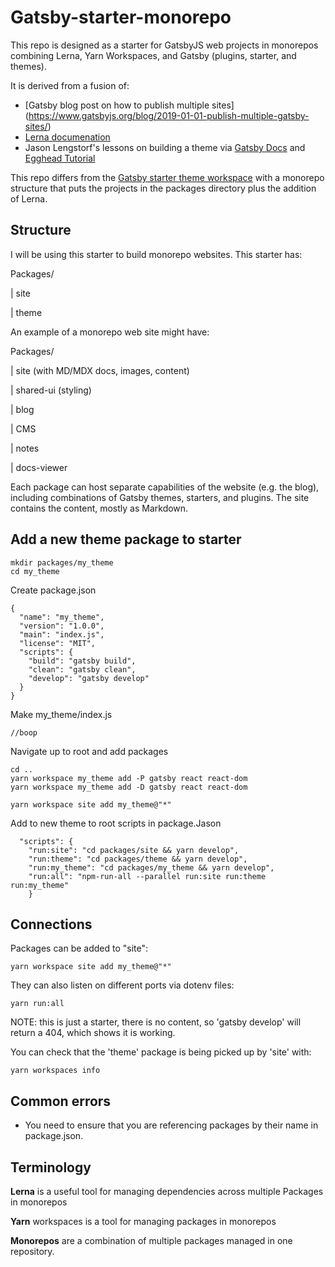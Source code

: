 # Gatsby-starter-monorepo

This repo is designed as a starter for GatsbyJS web projects in monorepos combining Lerna, Yarn Workspaces, and Gatsby (plugins, starter, and themes).

It is derived from a fusion of:
* [Gatsby blog post on how to publish multiple sites]
(https://www.gatsbyjs.org/blog/2019-01-01-publish-multiple-gatsby-sites/)
* [Lerna documenation](https://lerna.js.org/)
* Jason Lengstorf's lessons on building a theme via [Gatsby Docs](https://www.gatsbyjs.org/tutorial/building-a-theme/) and [Egghead Tutorial](https://egghead.io/courses/gatsby-theme-authoring)

This repo differs from the [Gatsby starter theme workspace](https://www.gatsbyjs.org/docs/themes/building-themes/) with a monorepo structure that puts the projects in the packages directory plus the addition of Lerna.

## Structure
I will be using this starter to build monorepo websites. This starter has:

Packages/

| site

| theme

An example of a monorepo web site might have:

Packages/

| site (with MD/MDX docs, images, content)

| shared-ui (styling)

| blog

| CMS

| notes

| docs-viewer

Each package can host separate capabilities of the website (e.g. the blog), including combinations of Gatsby themes, starters, and plugins. The site contains the content, mostly as Markdown.

## Add a new theme package to starter
```
mkdir packages/my_theme
cd my_theme
```

Create package.json
```
{
  "name": "my_theme",
  "version": "1.0.0",
  "main": "index.js",
  "license": "MIT",
  "scripts": {
    "build": "gatsby build",
    "clean": "gatsby clean",
    "develop": "gatsby develop"
  }
}
```

Make my_theme/index.js
```
//boop
```

Navigate up to root and add packages
```
cd ..
yarn workspace my_theme add -P gatsby react react-dom
yarn workspace my_theme add -D gatsby react react-dom

yarn workspace site add my_theme@"*"
```

Add to new theme to root scripts in package.Jason
```
  "scripts": {
    "run:site": "cd packages/site && yarn develop",
    "run:theme": "cd packages/theme && yarn develop",
    "run:my_theme": "cd packages/my_theme && yarn develop",
    "run:all": "npm-run-all --parallel run:site run:theme run:my_theme"
    }
```

## Connections
Packages can be added to "site":
```
yarn workspace site add my_theme@"*"
```

They can also listen on different ports via dotenv files:
```
yarn run:all
```

NOTE: this is just a starter, there is no content, so 'gatsby develop' will return a 404, which shows it is working.

You can check that the 'theme' package is being picked up by 'site' with:
```
yarn workspaces info
```

## Common errors
* You need to ensure that you are referencing packages by their name in package.json.

## Terminology
**Lerna** is a useful tool for managing dependencies across multiple Packages in monorepos

**Yarn** workspaces is a tool for managing packages in monorepos

**Monorepos** are a combination of multiple packages managed in one repository.
